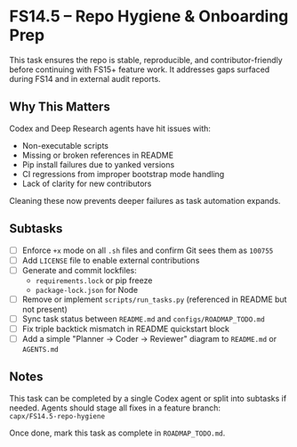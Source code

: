 # FS14.5 – Repo Hygiene & Onboarding Prep

This task ensures the repo is stable, reproducible, and contributor-friendly before continuing with FS15+ feature work. It addresses gaps surfaced during FS14 and in external audit reports.

## Why This Matters

Codex and Deep Research agents have hit issues with:

- Non-executable scripts
- Missing or broken references in README
- Pip install failures due to yanked versions
- CI regressions from improper bootstrap mode handling
- Lack of clarity for new contributors

Cleaning these now prevents deeper failures as task automation expands.

## Subtasks

- [ ] Enforce `+x` mode on all `.sh` files and confirm Git sees them as `100755`
- [ ] Add `LICENSE` file to enable external contributions
- [ ] Generate and commit lockfiles:
  - `requirements.lock` or pip freeze
  - `package-lock.json` for Node
- [ ] Remove or implement `scripts/run_tasks.py` (referenced in README but not present)
- [ ] Sync task status between `README.md` and `configs/ROADMAP_TODO.md`
- [ ] Fix triple backtick mismatch in README quickstart block
- [ ] Add a simple "Planner → Coder → Reviewer" diagram to `README.md` or `AGENTS.md`

## Notes

This task can be completed by a single Codex agent or split into subtasks if needed. Agents should stage all fixes in a feature branch:  
`capx/FS14.5-repo-hygiene`

Once done, mark this task as complete in `ROADMAP_TODO.md`.
